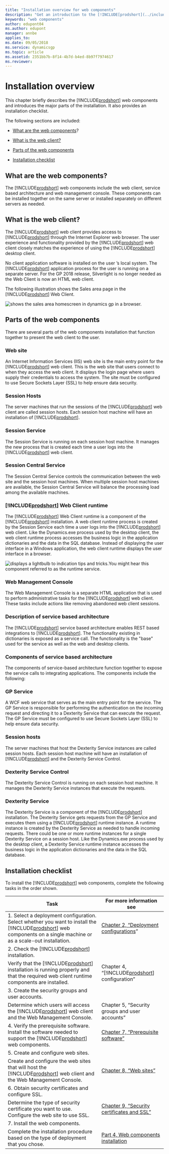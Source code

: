 ```yaml
---
title: "Installation overview for web components"
description: "Get an introduction to the [!INCLUDE[prodshort](../includes/prodshort.md)] web components and introduces the major parts of the installation."
keywords: "web components"
author: edupont04
ms.author: edupont
manager: annbe
applies_to: 
ms.date: 09/05/2018
ms.service: dynamicsgp
ms.topic: article
ms.assetid: 2351bb7b-8f14-4b7d-b4ed-8b97f7974617
ms.reviewer: 
---
```

<span id="_Toc498953269" class="anchor"></span>

# Installation overview

This chapter briefly describes the [!INCLUDE[prodshort](../includes/prodshort.md)] web components and introduces the major parts of the installation. It also provides an installation checklist.

The following sections are included:

-   [What are the web components](#what-are-the-web-components)?  

-   [What is the web client?](#what-is-the-web-client)  

-   [Parts of the web components](#parts-of-the-web-components)  

-   [Installation checklist](#installation-checklist)  

## What are the web components?

The [!INCLUDE[prodshort](../includes/prodshort.md)] web components include the web client, service based architecture and web management console. These components can be installed together on the same server or installed separately on different servers as needed.

## What is the web client?

The [!INCLUDE[prodshort](../includes/prodshort.md)] web client provides access to [!INCLUDE[prodshort](../includes/prodshort.md)] through the Internet Explorer web browser. The user experience and functionality provided by the [!INCLUDE[prodshort](../includes/prodshort.md)] web client closely matches the experience of using the [!INCLUDE[prodshort](../includes/prodshort.md)] desktop client.

No client application software is installed on the user ’s local system. The [!INCLUDE[prodshort](../includes/prodshort.md)] application process for the user is running on a separate server. For the GP 2018 release, Silverlight is no longer needed as the Web Client is now an HTML web client.

The following illustration shows the Sales area page in the [!INCLUDE[prodshort](../includes/prodshort.md)] Web Client.

![shows the sales area homescreen in dynamics gp in a browser.](media/web-client-homescreen-sales.png "Sales homescreen")  

## Parts of the web components

There are several parts of the web components installation that function together to present the web client to the user.

### Web site

An Internet Information Services (IIS) web site is the main entry point for the [!INCLUDE[prodshort](../includes/prodshort.md)] web client. This is the web site that users connect to when they access the web client. It displays the login page where users supply their credentials to access the system. The site must be configured to use Secure Sockets Layer (SSL) to help ensure data security.

### Session Hosts

The server machines that run the sessions of the [!INCLUDE[prodshort](../includes/prodshort.md)] web client are called session hosts. Each session host machine will have an installation of [!INCLUDE[prodshort](../includes/prodshort.md)].

### Session Service

The Session Service is running on each session host machine. It manages the new process that is created each time a user logs into the [!INCLUDE[prodshort](../includes/prodshort.md)] web client.

### Session Central Service

The Session Central Service controls the communication between the web site and the session host machines. When multiple session host machines are available, the Session Central Service will balance the processing load among the available machines.

### [!INCLUDE[prodshort](../includes/prodshort.md)] Web Client runtime

The [!INCLUDE[prodshort](../includes/prodshort.md)] Web Client runtime is a component of the [!INCLUDE[prodshort](../includes/prodshort.md)] installation. A web client runtime process is created by the Session Service each time a user logs into the [!INCLUDE[prodshort](../includes/prodshort.md)] web client. Like the Dynamics.exe process used by the desktop client, the web client runtime process accesses the business logic in the application dictionaries and the data in the SQL database. Instead of displaying the user interface in a Windows application, the web client runtime displays the user interface in a browser.

![displays a lightbulb to indication tips and tricks.](media/lightbulb.png "Lightbulb symbol")You might hear this component referred to as the runtime service.  

### Web Management Console

The Web Management Console is a separate HTML application that is used to perform administrative tasks for the [!INCLUDE[prodshort](../includes/prodshort.md)] web client. These tasks include actions like removing abandoned web client sessions.

### Description of service based architecture

The [!INCLUDE[prodshort](../includes/prodshort.md)] service based architecture enables REST based integrations to [!INCLUDE[prodshort](../includes/prodshort.md)]. The functionality existing in dictionaries is exposed as a service call. The functionality is the "base" used for the service as well as the web and desktop clients.

### Components of service based architecture

The components of service-based architecture function together to expose the service calls to integrating applications. The components include the following:

### GP Service

A WCF web service that serves as the main entry point for the service. The GP Service is responsible for performing the authentication on the incoming request and directing it to a Dexterity Service that can execute the request. The GP Service must be configured to use Secure Sockets Layer (SSL) to help ensure data security.

### Session hosts

The server machines that host the Dexterity Service instances are called session hosts. Each session host machine will have an installation of [!INCLUDE[prodshort](../includes/prodshort.md)] and the Dexterity Service Control.

### Dexterity Service Control

The Dexterity Service Control is running on each session host machine. It manages the Dexterity Service instances that execute the requests.

### Dexterity Service

The Dexterity Service is a component of the [!INCLUDE[prodshort](../includes/prodshort.md)] installation. The Dexterity Service gets requests from the GP Service and executes them using a [!INCLUDE[prodshort](../includes/prodshort.md)] runtime instance. A runtime instance is created by the Dexterity Service as needed to handle incoming requests. There could be one or more runtime instances for a single Dexterity Service on a session host. Like the Dynamics.exe process used by the desktop client, a Dexterity Service runtime instance accesses the business logic in the application dictionaries and the data in the SQL database.

## Installation checklist

To install the [!INCLUDE[prodshort](../includes/prodshort.md)] web components, complete the following tasks in the order shown.

| Task                                                                                                                                                                  | For more information see                                                                                                                                                                                                                                    |
|-----------------------------------------------------------------------------------------------------------------------------------------------------------------------|-------------------------------------------------------------------------------------------------------------------------------------------------------------------------------------------------------------------------------------------------------------|
| 1. Select a deployment configuration. Select whether you want to install the [!INCLUDE[prodshort](../includes/prodshort.md)] web components on a single machine or as a scale-out installation. | [Chapter 2, “Deployment configurations](https://microsoft-my.sharepoint.com/personal/bigoswam_microsoft_com/Documents/Documents/Office/Dynamics%20GP/Web%20Components%20Guide/WebClient_source/Chapter%202%20Deployment%20configurations.dotx)”             |  
| 2. Check the [!INCLUDE[prodshort](../includes/prodshort.md)] installation.
 Verify that the [!INCLUDE[prodshort](../includes/prodshort.md)] installation is running properly and that the required web client runtime components are installed.                              | Chapter 4, “[!INCLUDE[prodshort](../includes/prodshort.md)] configuration”                                                                                                                                                                                                                                               |
| 3. Create the security groups and user accounts.
 Determine which users will access the [!INCLUDE[prodshort](../includes/prodshort.md)] web client and the Web Management Console.                                                                 | Chapter 5, “Security groups and user accounts”                                                                                                                                                                                                                                                    |
| 4. Verify the prerequisite software. Install the software needed to support the [!INCLUDE[prodshort](../includes/prodshort.md)] web components.                                                 | [Chapter 7, “Prerequisite software”](https://microsoft-my.sharepoint.com/personal/bigoswam_microsoft_com/Documents/Documents/Office/Dynamics%20GP/Web%20Components%20Guide/WebClient_source/Chapter%207%20Prerequisite%20software.dotx)                     |  
| 5. Create and configure web sites.
 Create and configure the web sites that will host the [!INCLUDE[prodshort](../includes/prodshort.md)] web client and the Web Management Console.                                                 | [Chapter 8, “Web sites”](https://microsoft-my.sharepoint.com/personal/bigoswam_microsoft_com/Documents/Documents/Office/Dynamics%20GP/Web%20Components%20Guide/WebClient_source/Chapter%208%20Web%20sites.dotx)                                             |  
| 6. Obtain security certificates and configure SSL.
 Determine the type of security certificate you want to use. Configure the web site to use SSL.                                                                         | [Chapter 9, “Security certificates and SSL”](https://microsoft-my.sharepoint.com/personal/bigoswam_microsoft_com/Documents/Documents/Office/Dynamics%20GP/Web%20Components%20Guide/WebClient_source/Chapter%209%20Security%20certificates%20and%20SSL.dotx) |  
| 7. Install the web components.
 Complete the installation procedure based on the type of deployment that you chose.                                                                                    | [Part 4, Web components installation](https://microsoft-my.sharepoint.com/personal/bigoswam_microsoft_com/Documents/Documents/Office/Dynamics%20GP/Web%20Components%20Guide/WebClient_source/Part%204%20Web%20components%20install.dotx)                    |  


